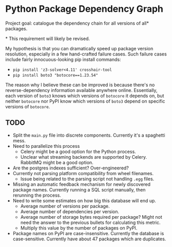 # Python Package Dependency Graph

Project goal: catalogue the dependency chain for all versions of all* packages.

\* This requirement will likely be revised.

My hypothesis is that you can dramatically speed up package version resolution, especially in a few hand-crafted failure cases. Such failure cases include fairly innocuous-looking pip install commands:

- `pip install 'z3-solver<4.11' crosshair-tool`
- `pip install boto3 "botocore==1.23.54"`

The reason why I believe these can be improved is because there's no reverse-dependency information available anywhere online. Essentially, each version of `boto3` knows which versions of `botocore` it depends on, but neither `botocore` nor PyPI know which versions of `boto3` depend on specific versions of `botocore`.

## TODO

- Split the `main.py` file into discrete components. Currently it's a spaghetti mess.
- Need to parallelize this process
  - Celery might be a good option for the Python process.
  - Unclear what streaming backends are supported by Celery. RabbitMQ might be a good option.
- Are the postgres indexes sufficient? Over-engineered?
- Currently not parsing platform compatibility from wheel filenames.
  - Issue being related to the parsing script not handling `.egg` files.
- Missing an automatic feedback mechanism for newly discovered package names. Currently running a SQL script manually, then rerunning the process.
- Need to write some estimates on how big this database will end up.
  - Average number of versions per package.
  - Average number of dependencies per version.
  - Average number of storage bytes required per package? Might not need the answer to the previous bullets for calculating this metric.
  - Multiply this value by the number of packages on PyPI.
- Package names on PyPI are case-insensitive. Currently the database is case-sensitive. Currently have about 47 packages which are duplicates.

